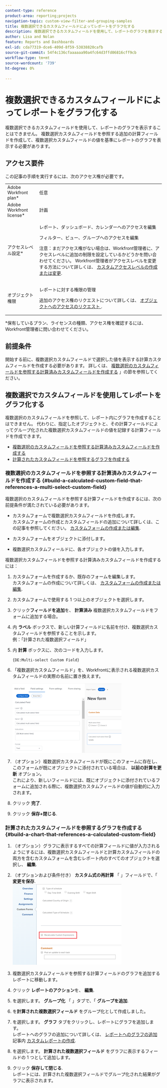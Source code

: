 ```yaml
---
content-type: reference
product-area: reporting;projects
navigation-topic: custom-view-filter-and-grouping-samples
title: 複数選択できるカスタムフィールドによってレポートをグラフ化する
description: 複数選択できるカスタムフィールドを使用して、レポートのグラフを表示することはできません。 複数選択カスタムフィールドを参照する追加の計算フィールドを作成して、複数選択カスタムフィールドの値を基準にレポートのグラフを表示する必要があります。
author: Lisa and Nolan
feature: Reports and Dashboards
exl-id: cda77319-dce6-409d-8f59-53838820cafb
source-git-commit: 54f4c136cfaaaaaa90a4fc64d3ffd06816cff9cb
workflow-type: tm+mt
source-wordcount: '739'
ht-degree: 0%

---
```


# 複数選択できるカスタムフィールドによってレポートをグラフ化する

複数選択できるカスタムフィールドを使用して、レポートのグラフを表示することはできません。 複数選択カスタムフィールドを参照する追加の計算フィールドを作成して、複数選択カスタムフィールドの値を基準にレポートのグラフを表示する必要があります。

## アクセス要件

この記事の手順を実行するには、次のアクセス権が必要です。

<table style="table-layout:auto"> 
 <col> 
 <col> 
 <tbody> 
  <tr> 
   <td role="rowheader">Adobe Workfront plan*</td> 
   <td> <p>任意</p> </td> 
  </tr> 
  <tr> 
   <td role="rowheader">Adobe Workfront license*</td> 
   <td> <p>計画 </p> </td> 
  </tr> 
  <tr> 
   <td role="rowheader">アクセスレベル設定*</td> 
   <td> <p>レポート、ダッシュボード、カレンダーへのアクセスを編集</p> <p>フィルター、ビュー、グループへのアクセスを編集</p> <p>注意：まだアクセス権がない場合は、Workfront管理者に、アクセスレベルに追加の制限を設定しているかどうかを問い合わせてください。 Workfront管理者がアクセスレベルを変更する方法について詳しくは、 <a href="../../../administration-and-setup/add-users/configure-and-grant-access/create-modify-access-levels.md" class="MCXref xref">カスタムアクセスレベルの作成または変更</a>.</p> </td> 
  </tr> 
  <tr> 
   <td role="rowheader">オブジェクト権限</td> 
   <td> <p>レポートに対する権限の管理</p> <p>追加のアクセス権のリクエストについて詳しくは、 <a href="../../../workfront-basics/grant-and-request-access-to-objects/request-access.md" class="MCXref xref">オブジェクトへのアクセスのリクエスト </a>.</p> </td> 
  </tr> 
 </tbody> 
</table>

&#42;保有しているプラン、ライセンスの種類、アクセス権を確認するには、Workfront管理者に問い合わせてください。

## 前提条件

開始する前に、複数選択カスタムフィールドで選択した値を表示する計算カスタムフィールドを作成する必要があります。 詳しくは、 [複数選択のカスタムフィールドを参照する計算済みカスタムフィールドを作成する](#build-a-calculated-custom-field-that-references-a-multi-select-custom-field) 」の節を参照してください。

## 複数選択でカスタムフィールドを使用してレポートをグラフ化する

<!--
<p data-mc-conditions="QuicksilverOrClassic.Draft mode">(NOTE: this moved to its own article, linked in the Note above!)</p>
-->

複数選択のカスタムフィールドを参照して、レポート内にグラフを作成することはできません。 代わりに、指定したオブジェクトと、その計算フィールドによってグループ化された複数選択カスタムフィールドの値を記録する計算フィールドを作成できます。 

* [複数選択のカスタムフィールドを参照する計算済みカスタムフィールドを作成する](#build-a-calculated-custom-field-that-references-a-multi-select-custom-field)
* [計算されたカスタムフィールドを参照するグラフを作成する](#build-a-chart-that-references-a-calculated-custom-field)

### 複数選択のカスタムフィールドを参照する計算済みカスタムフィールドを作成する {#build-a-calculated-custom-field-that-references-a-multi-select-custom-field}

複数選択のカスタムフィールドを参照する計算フィールドを作成するには、次の前提条件が満たされている必要があります。

* カスタムフォームで複数選択カスタムフィールドを作成します。\
   カスタムフォームの作成とカスタムフィールドの追加について詳しくは、この記事を参照してください。 [カスタムフォームの作成または編集](../../../administration-and-setup/customize-workfront/create-manage-custom-forms/create-or-edit-a-custom-form.md).

* カスタムフォームをオブジェクトに添付します。
* 複数選択カスタムフィールドに、各オブジェクトの値を入力します。

複数選択カスタムフィールドを参照する計算済みカスタムフィールドを作成するには：

1. カスタムフォームを作成するか、既存のフォームを編集します。\
   カスタムフォームの作成について詳しくは、 [カスタムフォームの作成または編集](../../../administration-and-setup/customize-workfront/create-manage-custom-forms/create-or-edit-a-custom-form.md).

1. カスタムフォームで使用する 1 つ以上のオブジェクトを選択します。
1. クリック&#x200B;**フィールドを追加**&#x200B;を、 **計算済み** 複数選択カスタムフィールドをフォームに追加する場合。

1. 内 **ラベル** ボックスで、新しい計算フィールドに名前を付け、複数選択カスタムフィールドを参照することを示します。\
   例：「計算された複数選択フィールド」

1. 内 **計算** ボックスに、次のコードを入力します。

   ```
   {DE:Multi-select Custom Field}
   ```

1. 「複数選択カスタムフィールド」を、Workfrontに表示される複数選択カスタムフィールドの実際の名前に置き換えます。

   ![](assets/calculated-multi-select-custom-field-nwe-350x223.png)

1. （オプション）複数選択カスタムフィールドが既にこのフォームに存在し、このフォームが既にオブジェクトに添付されている場合は、 **以前の計算を更新** オプション。\
   これにより、新しいフィールドには、既にオブジェクトに添付されているフォームに追加される際に、複数選択カスタムフィールドの値が自動的に入力されます。

1. クリック **完了**.
1. クリック **保存+閉じる**.

### 計算されたカスタムフィールドを参照するグラフを作成する {#build-a-chart-that-references-a-calculated-custom-field}

1. （オプション）グラフに表示するすべての計算フィールドに値が入力されるようにするには、複数選択カスタムフィールドと計算カスタムフィールドの両方を含むカスタムフォームを含むレポート内のすべてのオブジェクトを選択し、 **編集**.
1. （オプションおよび条件付き） **カスタム式の再計算** 「 」フィールドで、「 **変更を保存**.\
   ![](assets/recalculate-custom-expressions-350x259.png)

1. 複数選択カスタムフィールドを参照する計算フィールドのグラフを追加するレポートに移動します。
1. クリック **レポートのアクション**&#x200B;を、 **編集**.

1. を選択します。 <strong>グループ化</strong> 「 」タブで、「 <strong>グループを追加</strong>.
1. を<strong>計算された複数選択フィールド</strong> をグループ化として作成しました。
1. を選択します。 <strong>グラフ</strong> タブをクリックし、レポートにグラフを追加します。<br>レポートへのグラフの追加について詳しくは、 <a href="../../../reports-and-dashboards/reports/creating-and-managing-reports/create-custom-report.md#add-a-chart" class="MCXref xref">レポートへのグラフの追加</a> 記事内 <a href="../../../reports-and-dashboards/reports/creating-and-managing-reports/create-custom-report.md" class="MCXref xref">カスタムレポートの作成</a>.
1. を選択します。 <strong>計算された複数選択フィールド</strong> をグラフに表示するフィールドの 1 つとして追加します。
1. クリック <strong>保存して閉じる</strong>.<br>レポートには、計算された複数選択フィールドでグループ化された結果がグラフに表示されます。
